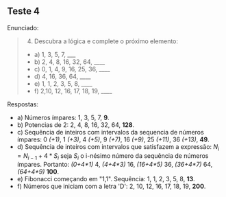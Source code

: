 ## Teste 4

Enunciado:

> 4) Descubra a lógica e complete o próximo elemento:
>-  a) 1, 3, 5, 7, ___
>-  b) 2, 4, 8, 16, 32, 64, ____
>-  c) 0, 1, 4, 9, 16, 25, 36, ____
>- d) 4, 16, 36, 64, ____
>- e) 1, 1, 2, 3, 5, 8, ____
>- f) 2,10, 12, 16, 17, 18, 19, ____

Respostas:

- a) Números ímpares: 1, 3, 5, 7, **9**.
- b) Potencias de 2: 2, 4, 8, 16, 32, 64, **128**.
- c) Sequência de inteiros com intervalos da sequencia de números ímpares: 0 *(+1)*, 1 *(+3)*, 4 *(+5)*, 9 *(+7)*, 16 *(+9)*, 25 *(+11)*, 36 *(+13)*, **49**.
- d) Sequência de inteiros com intervalos que satisfazem a expressão: $N_i = N_{i-1} + 4*S_i$ seja $S_i$ o i-nésimo número da sequência de números ímpares. Portanto: *(0+4\*1)* 4, *(4+4\*3)* 16, *(16+4\*5)* 36, *(36+4\*7)* 64, *(64+4\*9)* **100**.
- e) Fibonacci começando em "1,1". Sequência: 1, 1, 2, 3, 5, 8, **13**.
- f) Números que iniciam com a letra 'D': 2, 10, 12, 16, 17, 18, 19, **200**.
